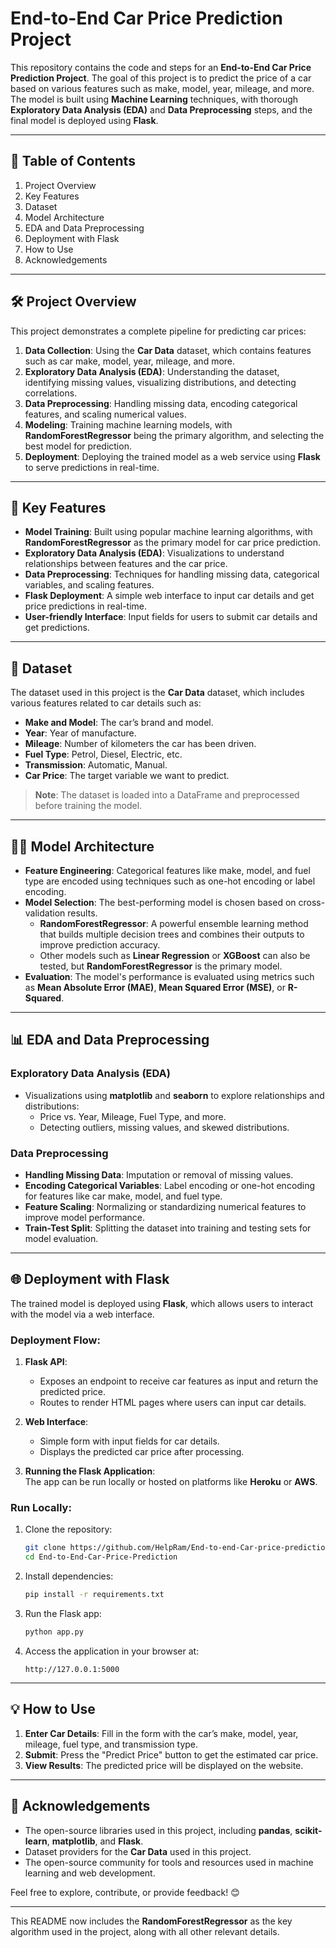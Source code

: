 

# End-to-End Car Price Prediction Project  

This repository contains the code and steps for an **End-to-End Car Price Prediction Project**. The goal of this project is to predict the price of a car based on various features such as make, model, year, mileage, and more. The model is built using **Machine Learning** techniques, with thorough **Exploratory Data Analysis (EDA)** and **Data Preprocessing** steps, and the final model is deployed using **Flask**.

---

## 📑 **Table of Contents**  
1. Project Overview  
2. Key Features  
3. Dataset  
4. Model Architecture  
5. EDA and Data Preprocessing  
6. Deployment with Flask  
7. How to Use  
8. Acknowledgements  

---

## 🛠 **Project Overview**  
This project demonstrates a complete pipeline for predicting car prices:
1. **Data Collection**: Using the **Car Data** dataset, which contains features such as car make, model, year, mileage, and more.
2. **Exploratory Data Analysis (EDA)**: Understanding the dataset, identifying missing values, visualizing distributions, and detecting correlations.
3. **Data Preprocessing**: Handling missing data, encoding categorical features, and scaling numerical values.
4. **Modeling**: Training machine learning models, with **RandomForestRegressor** being the primary algorithm, and selecting the best model for prediction.
5. **Deployment**: Deploying the trained model as a web service using **Flask** to serve predictions in real-time.

---

## 🔑 **Key Features**  
- **Model Training**: Built using popular machine learning algorithms, with **RandomForestRegressor** as the primary model for car price prediction.
- **Exploratory Data Analysis (EDA)**: Visualizations to understand relationships between features and the car price.
- **Data Preprocessing**: Techniques for handling missing data, categorical variables, and scaling features.
- **Flask Deployment**: A simple web interface to input car details and get price predictions in real-time.
- **User-friendly Interface**: Input fields for users to submit car details and get predictions.

---

## 📂 **Dataset**  
The dataset used in this project is the **Car Data** dataset, which includes various features related to car details such as:
- **Make and Model**: The car’s brand and model.
- **Year**: Year of manufacture.
- **Mileage**: Number of kilometers the car has been driven.
- **Fuel Type**: Petrol, Diesel, Electric, etc.
- **Transmission**: Automatic, Manual.
- **Car Price**: The target variable we want to predict.

> **Note**: The dataset is loaded into a DataFrame and preprocessed before training the model.

---

## 🧑‍💻 **Model Architecture**  
- **Feature Engineering**: Categorical features like make, model, and fuel type are encoded using techniques such as one-hot encoding or label encoding.  
- **Model Selection**: The best-performing model is chosen based on cross-validation results.
  - **RandomForestRegressor**: A powerful ensemble learning method that builds multiple decision trees and combines their outputs to improve prediction accuracy.
  - Other models such as **Linear Regression** or **XGBoost** can also be tested, but **RandomForestRegressor** is the primary model.
- **Evaluation**: The model's performance is evaluated using metrics such as **Mean Absolute Error (MAE)**, **Mean Squared Error (MSE)**, or **R-Squared**.

---

## 📊 **EDA and Data Preprocessing**  
### **Exploratory Data Analysis (EDA)**  
- Visualizations using **matplotlib** and **seaborn** to explore relationships and distributions:
  - Price vs. Year, Mileage, Fuel Type, and more.
  - Detecting outliers, missing values, and skewed distributions.
  
### **Data Preprocessing**  
- **Handling Missing Data**: Imputation or removal of missing values.
- **Encoding Categorical Variables**: Label encoding or one-hot encoding for features like car make, model, and fuel type.
- **Feature Scaling**: Normalizing or standardizing numerical features to improve model performance.
- **Train-Test Split**: Splitting the dataset into training and testing sets for model evaluation.

---

## 🌐 **Deployment with Flask**  
The trained model is deployed using **Flask**, which allows users to interact with the model via a web interface.

### **Deployment Flow**:
1. **Flask API**:  
   - Exposes an endpoint to receive car features as input and return the predicted price.
   - Routes to render HTML pages where users can input car details.
   
2. **Web Interface**:  
   - Simple form with input fields for car details.
   - Displays the predicted car price after processing.

3. **Running the Flask Application**:  
   The app can be run locally or hosted on platforms like **Heroku** or **AWS**.

### **Run Locally**:  
1. Clone the repository:
   ```bash  
   git clone https://github.com/HelpRam/End-to-end-Car-price-prediction-project.git
   cd End-to-End-Car-Price-Prediction  
   ```

2. Install dependencies:
   ```bash  
   pip install -r requirements.txt  
   ```

3. Run the Flask app:
   ```bash  
   python app.py  
   ```

4. Access the application in your browser at:
   ```
   http://127.0.0.1:5000
   ```

---

## 💡 **How to Use**  
1. **Enter Car Details**: Fill in the form with the car’s make, model, year, mileage, fuel type, and transmission type.
2. **Submit**: Press the "Predict Price" button to get the estimated car price.
3. **View Results**: The predicted price will be displayed on the website.

---

## 🙌 **Acknowledgements**  
- The open-source libraries used in this project, including **pandas**, **scikit-learn**, **matplotlib**, and **Flask**.
- Dataset providers for the **Car Data** used in this project.
- The open-source community for tools and resources used in machine learning and web development.

Feel free to explore, contribute, or provide feedback! 😊

---  

This README now includes the **RandomForestRegressor** as the key algorithm used in the project, along with all other relevant details.
